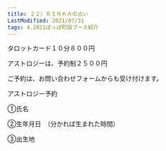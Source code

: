 ```yaml
---
title: ２２）ＲＩＮＫＡの占い
LastModified: 2021/07/31
tags: 4.2021ぽっぽ町田ブース紹介
---
```

タロットカード１０分８００円

アストロジーは、予約制２５００円

ご予約は、お問い合わせフォームからも受け付けます。

アストロジー予約

①氏名

②生年月日　（分かれば生まれた時間）

③出生地